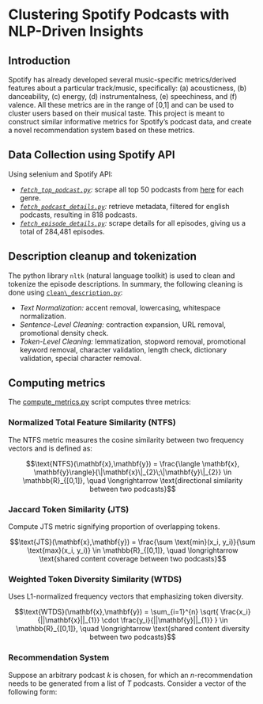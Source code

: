 # Clustering Spotify Podcasts with NLP-Driven Insights

## Introduction

Spotify has already developed several music-specific metrics/derived features about a particular track/music, specifically: (a) acousticness, (b) danceability, (c) energy, (d) instrumentalness, (e) speechiness, and (f) valence.
All these metrics are in the range of [0,1] and can be used to cluster users based on their musical taste. This project is meant to construct similar informative metrics for Spotify’s podcast data, and create a novel recommendation system based on these metrics.

## Data Collection using Spotify API

Using selenium and Spotify API:

* *[`fetch_top_podcast.py`](https://github.com/Stochastic1017/Spotify-Podcast-Clustering/blob/main/spotify_api/fetch_top_podcast.py):* scrape all top 50 podcasts from  [here](https://podcastcharts.byspotify.com/) for each genre.
* *[`fetch_podcast_details.py`](https://github.com/Stochastic1017/Spotify-Podcast-Clustering/blob/main/spotify_api/fetch_podcast_details.py):* retrieve metadata, filtered for english podcasts, resulting in 818 podcasts.
* *[`fetch_episode_details.py`](https://github.com/Stochastic1017/Spotify-Podcast-Clustering/blob/main/spotify_api/fetch_episode_details.py):* scrape details for all episodes, giving us a total of 284,481 episodes.

## Description cleanup and tokenization

The python library `nltk` (natural language toolkit) is used to clean and tokenize the episode descriptions. In summary, the following cleaning is done using [`clean\_description.py`](https://github.com/Stochastic1017/Spotify-Podcast-Clustering/blob/main/tokenization/clean_description.py):

* *Text Normalization:* accent removal, lowercasing, whitespace normalization.
* *Sentence-Level Cleaning:* contraction expansion, URL removal, promotional density check.
* *Token-Level Cleaning:* lemmatization, stopword removal, promotional keyword removal, character validation, length check, dictionary validation, special character removal.

## Computing metrics

The [compute_metrics.py](https://github.com/Stochastic1017/Spotify-Podcast-Clustering/blob/main/models/compute_metrics.py) script computes three metrics:

### Normalized Total Feature Similarity (NTFS)

The NTFS metric measures the cosine similarity between two frequency vectors and is defined as:

```math
\text{NTFS}(\mathbf{x},\mathbf{y}) = \frac{\langle \mathbf{x}, \mathbf{y}\rangle}{\|\mathbf{x}\|_{2}\;\|\mathbf{y}\|_{2}} \in \mathbb{R}_{[0,1]}, \quad \longrightarrow \text{directional similarity between two podcasts}
```

### Jaccard Token Similarity (JTS)

Compute JTS metric signifying proportion of overlapping tokens.

```math
\text{JTS}(\mathbf{x},\mathbf{y}) = \frac{\sum \text{min}(x_i, y_i)}{\sum \text{max}(x_i, y_i)} \in \mathbb{R}_{[0,1]}, \quad \longrightarrow \text{shared content coverage between two podcasts}
```

### Weighted Token Diversity Similarity (WTDS)

Uses L1-normalized frequency vectors that emphasizing token diversity.

```math
\text{WTDS}(\mathbf{x},\mathbf{y}) = \sum_{i=1}^{n} \sqrt{ \frac{x_i}{||\mathbf{x}||_{1}} \cdot \frac{y_i}{||\mathbf{y}||_{1}} } \in \mathbb{R}_{[0,1]}, \quad \longrightarrow \text{shared content diversity between two podcasts}
```

### Recommendation System

Suppose an arbitrary podcast $k$ is chosen, for which an $n$-recommendation needs to be generated from a list of $T$ podcasts. Consider a vector of the following form:



